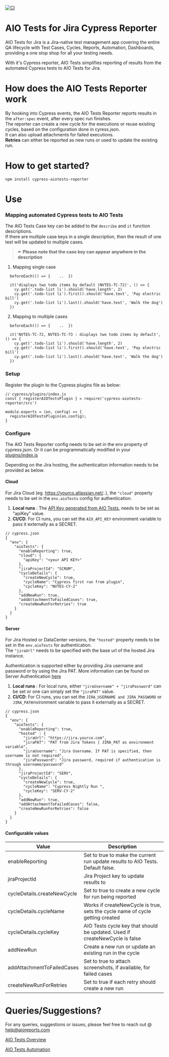 [![CI](https://github.com/aiotests/cypress-aiotests-reporter/actions/workflows/main.yml/badge.svg)](https://github.com/aiotests/cypress-aiotests-reporter/actions/workflows/main.yml)

# AIO Tests for Jira Cypress Reporter 
AIO Tests for Jira is a Jira-native test management app covering the entire QA lifecycle with Test Cases, Cycles, Reports, Automation, Dashboards, providing a one stop shop for all your testing needs.  

With it's Cypress reporter, AIO Tests simplifies reporting of results from the automated Cypress tests to AIO Tests for Jira.

# How does the AIO Tests Reporter work
  By hooking into Cypress events, the AIO Tests Reporter reports results in the ` after:spec ` event, after every spec run finishes.
  <br>The reporter can create a new cycle for the executions or reuse existing cycles, based on the configuration done in cyress.json.  <br>It can also upload attachments for failed executions. <br> **Retries** can either be reported as new runs or used to update the existing run.

# How to get started?
```
npm install cypress-aiotests-reporter
```

# Use
### Mapping automated Cypress tests to AIO Tests
The AIO Tests Case key can be added to the ` describe ` and ` it ` function descriptions.  <br> If there are multiple case keys in a single description, then the result of one test will be updated to multiple cases.

> &#10002; **Please note that the case key can appear anywhere in the description**

1. Mapping single case

```describe('example to-do app', () => {
  beforeEach(() => {    ..  })

  it('displays two todo items by default (NVTES-TC-72)', () => {
    cy.get('.todo-list li').should('have.length', 2)
    cy.get('.todo-list li').first().should('have.text', 'Pay electric bill')
    cy.get('.todo-list li').last().should('have.text', 'Walk the dog')
  })
  ```
  
2. Mapping to multiple cases

```describe('example to-do app', () => {
  beforeEach(() => {    ..  })

  it('NVTES-TC-72, NVTES-TC-73 : displays two todo items by default', () => {
    cy.get('.todo-list li').should('have.length', 2)
    cy.get('.todo-list li').first().should('have.text', 'Pay electric bill')
    cy.get('.todo-list li').last().should('have.text', 'Walk the dog')
  })
  ```

### Setup
Register the plugin to the Cypress plugins file as below:

```
// cypress/plugins/index.js
const { registerAIOTestsPlugin } = require('cypress-aiotests-reporter/src')

module.exports = (on, config) => {
  registerAIOTestsPlugin(on,config);
}
```

### Configure

The AIO Tests Reporter config needs to be set in the env property of cypress.json.  Or it can be programmatically modified in your [plugins/index.js](https://docs.cypress.io/guides/guides/environment-variables#Option-5-Plugins)

Depending on the Jira hosting, the authentication information needs to be provided as below.

#### Cloud

For Jira Cloud (eg. https://yourco.atlassian.net/..), the ` "cloud" ` property needs to be set in the ` env.aioTests ` config for authentication.

1. **Local runs** : The [API Key generated from AIO Tests](https://aioreports.atlassian.net/wiki/spaces/ATDoc/pages/484048912/Access+Token), needs to be set as "apiKey" value.
2. **CI/CD**: For CI runs, you can set the ` AIO_API_KEY ` environment variable to pass it externally as a SECRET.


```
// cypress.json
{
  "env": {
    "aioTests": {
      "enableReporting": true,
      "cloud": {
        "apiKey": "<your API KEY>"
      },
      "jiraProjectId": "SCRUM",
      "cycleDetails": {
        "createNewCycle": true,
        "cycleName": "Cypress first run from plugin",
        "cycleKey": "NVTES-CY-2"
      },
      "addNewRun": true,
      "addAttachmentToFailedCases": true,
      "createNewRunForRetries": true
    }
  }
}
```

#### Server

For Jira Hosted or DataCenter versions, the ` "hosted" ` property needs to be set in the ` env.aioTests ` for authentication.  
The ` "jiraUrl" ` needs to be specified with the base url of the hosted Jira instance.

Authentication is supported either by providing Jira username and password or by using the Jira PAT.  More information can be found on Server Authentication [here](https://aioreports.atlassian.net/wiki/spaces/ATDoc/pages/1499594753/Rest+API+Authentication#[hardBreak]Server-/-Data-Centre)

1. **Local runs** : For local runs, either ` "jiraUsername" + "jiraPassword" ` can be set or one can simply set the ` "jiraPAT" ` value.
2. **CI/CD**: For CI runs, you can set the ` JIRA_USERNAME and JIRA_PASSWORD ` or ` JIRA_PAT `environment variable to pass it externally as a SECRET.
```
// cypress.json
{
  "env": {
    "aioTests": {
      "enableReporting": true,
      "hosted" : {
        "jiraUrl": "https://jira.yourco.com",
        "jiraPAT": "PAT from Jira Tokens | JIRA_PAT as environment variable",
        "jiraUsername": "Jira Username. If PAT is specified, then username is not required",
        "jiraPassword": "Jira password, required if authentication is through username/password"
      },
      "jiraProjectId": "SERV",
      "cycleDetails": {
        "createNewCycle": true,
        "cycleName": "Cypress Nightly Run ",
        "cycleKey": "SERV-CY-2"
      },
      "addNewRun": true,
      "addAttachmentToFailedCases": false,
      "createNewRunForRetries": false
    }
  }
}

```

#### Configurable values

| Value                          | Description   |
| -------------                  | ------------- |
| enableReporting                | Set to true to make the current run update results to AIO Tests.  Default false.  |
| jiraProjectId                  | Jira Project key to update results to  |
| cycleDetails.createNewCycle    | Set to true to create a new cycle for run being reported                       |
| cycleDetails.cycleName         | Works if createNewCycle is true, sets the cycle name of cycle getting created  |
| cycleDetails.cycleKey          | AIO Tests cycle key that should be updated.  Used if createNewCycle is false   |
| addNewRun                      | Create a new run or update an existing run in the cycle  |
| addAttachmentToFailedCases     | Set to true to attach screenshots, if available, for failed cases   |
| createNewRunForRetries         | Set to true if each retry should create a new run   |

# Queries/Suggestions?

For any queries, suggestions or issues, please feel free to reach out @ help@aioreports.com

[AIO Tests Overview](https://aioreports.atlassian.net/wiki/spaces/ATDoc/pages/348619753/AIO+Tests+Overview)

[AIO Tests Automation](https://aioreports.atlassian.net/wiki/spaces/ATDoc/pages/390332530/Test+Automation)

